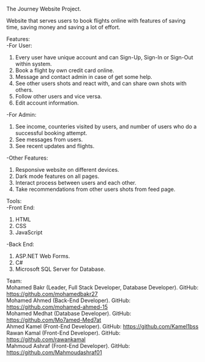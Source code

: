 The Journey Website Project.

Website that serves users to book flights online with features of saving time, saving money and saving a lot of effort.

Features:\
-For User:
1) Every user have unique account and can Sign-Up, Sign-In or Sign-Out within system.
2) Book a flight by own credit card online.
3) Message and contact admin in case of get some help.
4) See other users shots and react with, and can share own shots with others.
5) Follow other users and vice versa.
6) Edit account information.

-For Admin:
1) See income, counteries visited by users, and number of users who do a successful booking attempt.
2) See messages from users.
3) See recent updates and flights.

-Other Features:
1) Responsive website on different devices.
2) Dark mode features on all pages.
3) Interact process between users and each other.
4) Take recommendations from other users shots from feed page.

Tools:\
-Front End:
1) HTML
2) CSS
3) JavaScript

-Back End:
1) ASP.NET Web Forms.
2) C#
3) Microsoft SQL Server for Database.

Team:\
Mohamed Bakr (Leader, Full Stack Developer, Database Developer). GitHub: https://github.com/mohamedbakr27 \
Mohamed Ahmed (Back-End Developer). GitHub: https://github.com/mohamed-ahmed-15 \
Mohamed Medhat (Database Developer). GitHub: https://github.com/Mo7amed-Med7at \
Ahmed Kamel (Front-End Developer). GitHub: https://github.com/Kamel1bss \
Rawan Kamal (Front-End Developer). GitHub: https://github.com/rawankamal \
Mahmoud Ashraf (Front-End Developer). GitHub: https://github.com/Mahmoudashraf01
